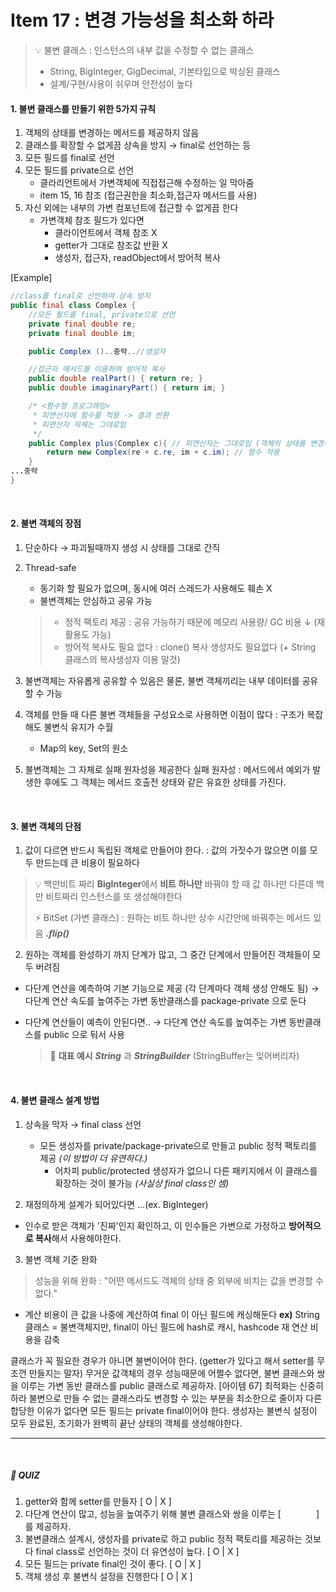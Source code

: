 # Item 17 : 변경 가능성을 최소화 하라

> 💡 불변 클래스
> : 인스턴스의 내부 값을 수정할 수 없는 클래스
> - String, BigInteger, GigDecimal, 기본타입으로 박싱된 클래스
> - 설계/구현/사용이 쉬우며 안전성이 높다

#### 1. 불변 클래스를 만들기 위한 5가지 규칙

1. 객체의 상태를 변경하는 메서드를 제공하지 않음
2. 클래스를 확장할 수 없게끔 상속을 방지
    → final로 선언하는 등 
3. 모든 필드를 final로 선언   
4. 모든 필드를 private으로 선언
   - 클라리언트에서 가변객체에 직접접근해 수정하는 일 막아줌
   - item 15, 16 참조 (접근권한을 최소화,접근자 메서드를 사용)
5. 자신 외에는 내부의 가변 컴포넌트에 접근할 수 없게끔 한다
   - 가변객체 참조 필드가 있다면
     - 클라이언트에서 객체 참조 X
     - getter가 그대로 참조값 반환 X
     - 생성자, 접근자, readObject에서 방어적 복사

[Example]
```java
//class를 final로 선언하여 상속 방지
public final class Complex {
    //모든 필드를 final, private으로 선언
    private final double re;
    private final double im;

    public Complex ()..중략..//생성자

    //접근자 메서드를 이용하여 방어적 복사
    public double realPart() { return re; }
    public double imaginaryPart() { return im; }

    /* <함수형 프로그래밍>
     * 피연산자에 함수를 적용 -> 결과 반환
     * 피연산자 자체는 그대로임
     */
    public Complex plus(Complex c){ // 피연산자는 그대로임 (객체의 상태를 변경하는 메서드 제공X)
        return new Complex(re + c.re, im + c.im); // 함수 적용
    }
...중략
}
```

<br/>

#### 2. 불변 객체의 장점

1. 단순하다 → 파괴될때까지 생성 시 상태를 그대로 간직
2. Thread-safe
   - 동기화 할 필요가 없으며, 동시에 여러 스레드가 사용해도 훼손 X
   - 불변객체는 안심하고 공유 가능
   > * 정적 팩토리 제공
   > : 공유 가능하기 때문에 메모리 사용량/ GC 비용 ↓ (재활용도 가능)
   > * 방어적 복사도 필요 없다
   > : clone() 복사 생성자도 필요없다 (+ String 클래스의 복사생성자 이용 말것)
3. 불변객체는 자유롭게 공유할 수 있음은 물론, 불변 객체끼리는 내부 데이터를 공유할 수 가능

4. 객체를 만들 때 다른 불변 객체들을 구성요소로 사용하면 이점이 많다 : 구조가 복잡해도 불변식 유지가 수월 
   - Map의 key, Set의 원소 

5. 불변객체는 그 자체로 실패 원자성을 제공한다 
  실패 원자성 : 메서드에서 예외가 발생한 후에도 그 객체는 메서드 호출전 상태와 같은 유효한 상태를 가진다.

<br/>

#### 3. 불변 객체의 단점

1. 값이 다르면 반드시 독립된 객체로 만들어야 한다.
 : 값의 가짓수가 많으면 이를 모두 만드는데 큰 비용이 필요하다
 > 💡 백만비트 짜리 **BigInteger**에서 **비트 하나만** 바꿔야 할 때
 > 값 하나만 다른데 백만 비트짜리 인스턴스를 또 생성해야한다
 >
 > ⚡️ BitSet (가변 클래스)
 > : 원하는 비트 하나만 상수 시간안에 바꿔주는 메서드 있음 ***.flip()*** 
 
2. 원하는 객체를 완성하기 까지 단계가 많고, 그 중간 단계에서 만들어진 객체들이 모두 버려짐

- 다단계 연산을 예측하여 기본 기능으로 제공 (각 단계마다 객체 생성 안해도 됨)
    → 다단계 연산 속도를 높여주는 가변 동반클래스를 package-private 으로 둔다
    
- 다단계 연산들이 예측이 안된다면..
→ 다단계 연산 속도를 높여주는 가변 동반클래스를 public 으로 둬서 사용
    > 🍊 **대표 예시** 
    > ***String*** 과  ***StringBuilder*** (StringBuffer는 잊어버리자)

<br />

#### 4. 불변 클래스 설계 방법

1. 상속을 막자 → final class 선언
   - 모든 생성자를 private/package-private으로 만들고 public 정적 팩토리를 제공 *(이 방법이 더 유연하다.)*
     - 어차피 public/protected 생성자가 없으니 다른 패키지에서 이 클래스를 확장하는 것이 불가능 *(사실상 final class인 셈)*

2. 재정의하게 설계가 되어있다면 ...(ex. BigInteger)
 - 인수로 받은 객체가 '진짜'인지 확인하고, 이 인수들은 가변으로 가정하고 **방어적으로 복사**해서 사용해야한다.

3. 불변 객체 기준 완화
> 성능을 위해 완화
> : "어떤 메서드도 객체의 상태 중 외부에 비치는 값을 변경할 수 없다."

- 계산 비용이 큰 값을 나중에 계산하여 final 이 아닌 필드에 캐싱해둔다
**ex)** String 클래스 = 불변객체지만, final이 아닌 필드에 hash로 캐시, hashcode 재 연산 비용을 감축


클래스가 꼭 필요한 경우가 아니면 불변이어야 한다. (getter가 있다고 해서 setter를 무조껀 만들지는 말자)
무거운 값객체의 경우 성능때문에 어쩔수 없다면, 불변 클래스와 쌍을 이루는 가변 동반 클래스를 public 클래스로 제공하자.
[아이템 67] 최적화는 신중히 하라
불변으로 만들 수 없는 클래스라도 변경할 수 있는 부분을 최소한으로 줄이자
다른 합당한 이유가 없다면 모든 필드는 private final이어야 한다.
생성자는 불변식 설정이 모두 완료된, 초기화가 완벽히 끝난 상태의 객체를 생성해야한다. 


-----

<br/>

##### 🍊 QUIZ 

1. getter와 함께 setter를 만들자 [ O | X ]
2. 다단계 연산이 많고, 성능을 높여주기 위해 불변 클래스와 쌍을 이루는 [　　　　]를 제공하자.
3. 불변클래스 설계시, 생성자를 private로 하고 public 정적 팩토리를 제공하는 것보다 final class로 선언하는 것이 더 유연성이 높다. [ O | X ]
4. 모든 필드는 private final인 것이 좋다. [ O | X ]
5. 객체 생성 후 불변식 설정을 진행한다 [ O | X ]